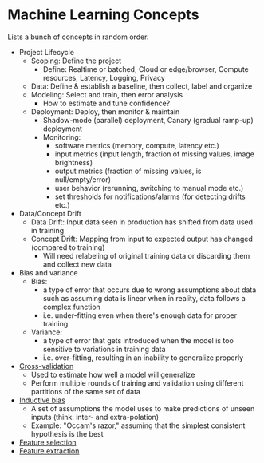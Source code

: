 # Machine Learning Concepts

Lists a bunch of concepts in random order.

- Project Lifecycle
  - Scoping: Define the project
    - Define: Realtime or batched, Cloud or edge/browser, Compute resources, Latency, Logging, Privacy
  - Data: Define & establish a baseline, then collect, label and organize
  - Modeling: Select and train, then error analysis
    - How to estimate and tune confidence?
  - Deployment: Deploy, then monitor & maintain
    - Shadow-mode (parallel) deployment, Canary (gradual ramp-up) deployment
    - Monitoring:
      - software metrics (memory, compute, latency etc.)
      - input metrics (input length, fraction of missing values, image brightness)
      - output metrics (fraction of missing values, is null/empty/error)
      - user behavior (rerunning, switching to manual mode etc.)
      - set thresholds for notifications/alarms (for detecting drifts etc.)
- Data/Concept Drift
  - Data Drift: Input data seen in production has shifted from data used in training
  - Concept Drift: Mapping from input to expected output has changed (compared to training)
    - Will need relabeling of original training data or discarding them and collect new data
- Bias and variance
  - Bias:
    - a type of error that occurs due to wrong assumptions about data such as assuming data is linear when in reality, data follows a complex function
    - i.e. under-fitting even when there's enough data for proper training
  - Variance:
    - a type of error that gets introduced when the model is too sensitive to variations in training data
    - i.e. over-fitting, resulting in an inability to generalize properly
- [Cross-validation](https://en.wikipedia.org/wiki/Cross-validation_%28statistics%29)
  - Used to estimate how well a model will generalize
  - Perform multiple rounds of training and validation using different partitions of the same set of data
- [Inductive bias](https://en.wikipedia.org/wiki/Inductive_bias)
  - A set of assumptions the model uses to make predictions of unseen inputs (think: inter- and extra-polation)
  - Example: "Occam's razor," assuming that the simplest consistent hypothesis is the best
- [Feature selection](https://github.com/johncf/learn-log/blob/master/2023-05-01.md#feature-selection)
- [Feature extraction](https://github.com/johncf/learn-log/blob/master/2023-05-01.md#feature-extraction)
